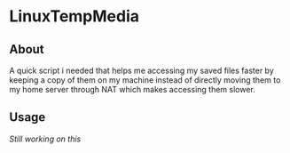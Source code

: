 # LinuxTempMedia

## About
A quick script i needed that helps me accessing my saved files faster by keeping a copy of them on my machine instead of directly moving them to my home server through NAT which makes accessing them slower.

## Usage
*Still working on this*

